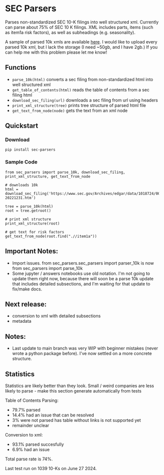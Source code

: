 # SEC Parsers
Parses non-standardized SEC 10-K filings into well structured xml. Currently can parse about 75% of SEC 10 K filings. XML includes parts, items (such as item1a risk factors), as well as subheadings (e.g. seasonality).

A sample of parsed 10k xmls are available [here](https://www.dropbox.com/scl/fo/np1lpow7r3bissz80ze3o/AKGM8skBrUfEGlSweofAUDU?rlkey=cz1r78jofntjeq4ax2vb2yd0u&e=1&st=mdcwgfcm&dl=0). I would like to upload every parsed 10k xml, but I lack the storage (I need ~50gb, and I have 2gb.) If you can help me with this problem please let me know!

## Functions
* ```parse_10k(html)``` converts a sec filing from non-standardized html into well structured xml
* ```get_table_of_contents(html)``` reads the table of contents from a sec filing html
* ```download_sec_filing(url)``` downloads a sec filing from url using headers
* ```print_xml_structure(tree)``` prints tree structure of parsed html file
* ```get_text_from_node(node)``` gets the text from an xml node

## Quickstart
### Download
```pip install sec-parsers```
### Sample Code
```
from sec_parsers import parse_10k, download_sec_filing, print_xml_structure, get_text_from_node

# downloads 10k
html = download_sec_filing('https://www.sec.gov/Archives/edgar/data/1018724/000101872423000004/amzn-20221231.htm')

tree = parse_10k(html)
root = tree.getroot()

# print xml structure
print_xml_structure(root)

# get text for risk factors
get_text_from_node(root.find(".//item1a"))
```

## Important Notes:
* Import issues. from sec_parsers.sec_parsers import parser_10k is now from sec_parsers import parse_10k
* Some jupyter / answers notebooks use old notation. I'm not going to update them right now, because there will soon be a parse 10k update that includes detailed subsections, and I'm waiting for that update to fix/make docs.

## Next release:
* conversion to xml with detailed subsections
* metadata

## Notes:
* Last update to main branch was very WIP with beginner mistakes (never wrote a python package before). I've now settled on a more concrete structure.

## Statistics
Statistics are likely better than they look. Small / weird companies are less likely to parse - make this section generate automatically from tests

Table of Contents Parsing:
* 79.7% parsed
* 14.4% had an issue that can be resolved
* 3% were not parsed has table without links is not supported yet
* remainder unclear

Conversion to xml:
* 93.1% parsed succesfully
* 6.9% had an issue

Total parse rate is 74%.

Last test run on 1039 10-Ks on June 27 2024.